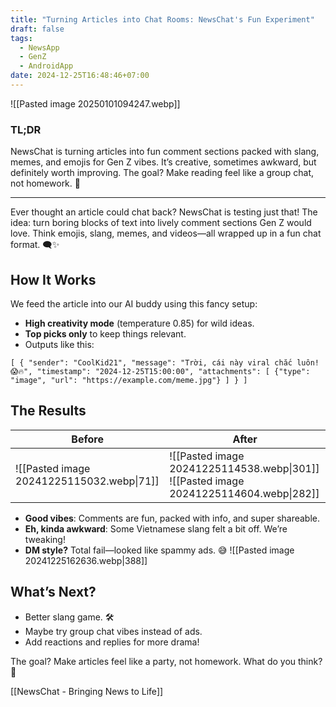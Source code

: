 ```yaml
---
title: "Turning Articles into Chat Rooms: NewsChat's Fun Experiment"
draft: false
tags:
  - NewsApp
  - GenZ
  - AndroidApp
date: 2024-12-25T16:48:46+07:00
---
```

![[Pasted image 20250101094247.webp]]
### TL;DR

NewsChat is turning articles into fun comment sections packed with slang, memes, and emojis for Gen Z vibes. It’s creative, sometimes awkward, but definitely worth improving. The goal? Make reading feel like a group chat, not homework. 🎉

---

Ever thought an article could chat back? NewsChat is testing just that! The idea: turn boring blocks of text into lively comment sections Gen Z would love. Think emojis, slang, memes, and videos—all wrapped up in a fun chat format. 🗨️✨
## How It Works

We feed the article into our AI buddy using this fancy setup:

- **High creativity mode** (temperature 0.85) for wild ideas.
- **Top picks only** to keep things relevant.
- Outputs like this:

`[
    {
        "sender": "CoolKid21",
        "message": "Trời, cái này viral chắc luôn! 😱🔥",
        "timestamp": "2024-12-25T15:00:00",
        "attachments": [
            {"type": "image", "url": "https://example.com/meme.jpg"}
        ]
    }
]`


## The Results

| Before                                    | After                                                                                 |
| ----------------------------------------- | ------------------------------------------------------------------------------------- |
| ![[Pasted image 20241225115032.webp\|71]] | ![[Pasted image 20241225114538.webp\|301]] ![[Pasted image 20241225114604.webp\|282]] |


- **Good vibes**: Comments are fun, packed with info, and super shareable.
- **Eh, kinda awkward**: Some Vietnamese slang felt a bit off. We’re tweaking!
- **DM style?** Total fail—looked like spammy ads. 😅 ![[Pasted image 20241225162636.webp|388]]

## What’s Next?

- Better slang game. 🛠️
- Maybe try group chat vibes instead of ads.
- Add reactions and replies for more drama!

The goal? Make articles feel like a party, not homework. What do you think? 🎉

[[NewsChat - Bringing News to Life]]